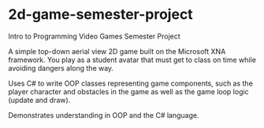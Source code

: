 # 2d-game-semester-project

Intro to Programming Video Games Semester Project

A simple top-down aerial view 2D game built on the Microsoft XNA framework. You play as a student avatar that must get to class on time while avoiding dangers along the way.

Uses C# to write OOP classes representing game components, such as the player character and obstacles in the game as well as the game loop logic (update and draw). 

Demonstrates understanding in OOP and the C# language.
